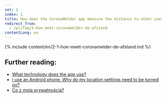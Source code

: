 ```yaml
---
set: 2
index: 1
title: How does the CoronaMelder app measure the distance to other users of the app?
redirect_from: 
  - /pl/faq/5-hoe-meet-coronamelder-de-afstand
contentLang: en
---
```

{% include content/en/2-1-hoe-meet-coronamelder-de-afstand.md %}

## Further reading:

- [What technology does the app use?](/{{page.lang}}/faq/2-6-hoe-werkt-de-app-technisch-precies) 
- [I use an Android phone. Why do my location settings need to be turned on?](/{{page.lang}}/faq/2-4-waarom-moeten-de-locatie-instellingen-aanstaan-op-android)
- [Co z moją prywatnością?](/{{page.lang}}/faq/2-8-hoe-zit-het-met-mijn-privacy)
